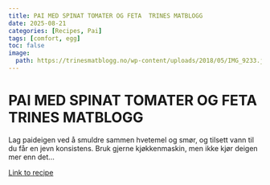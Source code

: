 ```yaml
---
title: PAI MED SPINAT TOMATER OG FETA  TRINES MATBLOGG
date: 2025-08-21
categories: [Recipes, Pai]
tags: [comfort, egg]
toc: false
image:
  path: https://trinesmatblogg.no/wp-content/uploads/2018/05/IMG_9233.jpg
---
```


  # PAI MED SPINAT TOMATER OG FETA  TRINES MATBLOGG

  Lag paideigen ved å smuldre sammen hvetemel og smør, og tilsett vann til du får en jevn konsistens. Bruk gjerne kjøkkenmaskin, men ikke kjør deigen mer enn det…

  [Link to recipe](https://trinesmatblogg.no/recipe/pai-med-spinat-tomater-og-feta/)

  